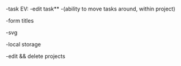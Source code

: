-task EV:
    -edit task**
    -(ability to move tasks around, within project)

-form titles

-svg

-local storage

-edit && delete projects